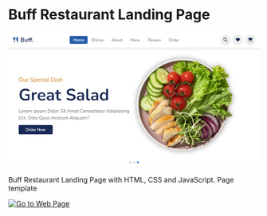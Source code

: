 # Buff Restaurant Landing Page
<img src="https://github.com/yh9alek/miscellaneous/blob/main/src/Buff/imgs/buff-banner.jpg?raw=true">

<p>Buff Restaurant Landing Page with HTML, CSS and JavaScript. Page template</p>

<a href="#">![Go to Web Page](https://img.shields.io/badge/Go%20to%20Page-265DB0?style=for-the-badge&logo=proton%20drive&logoColor=white)</a>
